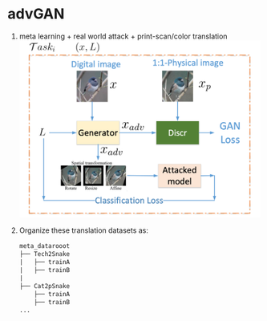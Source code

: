 # advGAN
1. meta learning + real world attack + print-scan/color translation
![task](meta-attack-in-real-world.png)
2. Organize these translation datasets as:

       meta_datarooot
       ├── Tech2Snake
       |   ├── trainA
       |   ├── trainB
       |   
       ├── Cat2pSnake
           ├── trainA
           ├── trainB
       ...